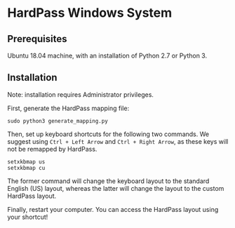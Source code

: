 # HardPass Windows System

## Prerequisites

Ubuntu 18.04 machine, with an installation of Python 2.7 or Python 3. 

## Installation

Note: installation requires Administrator privileges.

First, generate the HardPass mapping file:
```
sudo python3 generate_mapping.py
```

Then, set up keyboard shortcuts for the following two commands. We suggest using ```Ctrl + Left Arrow``` and ```Ctrl + Right Arrow```,
as these keys will not be remapped by HardPass.

```
setxkbmap us
setxkbmap cu
```

The former command will change the keyboard layout to the standard English (US) layout,  whereas the latter will change the layout to the custom HardPass layout.

Finally, restart your computer. You can access the HardPass layout using your shortcut!

